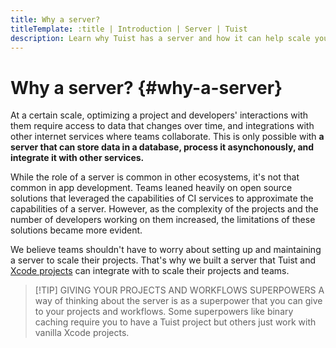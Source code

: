 ```yaml
---
title: Why a server?
titleTemplate: :title | Introduction | Server | Tuist
description: Learn why Tuist has a server and how it can help scale your app development.
---
```


# Why a server? {#why-a-server}

At a certain scale, optimizing a project and developers' interactions with them require access to data that changes over time, and integrations with other internet services where teams collaborate. This is only possible with **a server that can store data in a database, process it asynchonously, and integrate it with other services.**

While the role of a server is common in other ecosystems, it's not that common in app development. Teams leaned heavily on open source solutions that leveraged the capabilities of CI services to approximate the capabilities of a server. However, as the complexity of the projects and the number of developers working on them increased, the limitations of these solutions became more evident.

We believe teams shouldn't have to worry about setting up and maintaining a server to scale their projects. That's why we built a server that <LocalizedLink href="/guides/develop/projects">Tuist</LocalizedLink> and [Xcode projects](https://developer.apple.com/documentation/xcode/creating-an-xcode-project-for-an-app) can integrate with to scale their projects and teams.

> [!TIP] GIVING YOUR PROJECTS AND WORKFLOWS SUPERPOWERS
> A way of thinking about the server is as a superpower that you can give to your projects and workflows.
Some superpowers like <LocalizedLink href="/guides/develop/build/cache">binary caching</LocalizedLink> require you to have a <LocalizedLink href="/guides/develop/projects">Tuist project</LocalizedLink> but others just work with vanilla Xcode projects.
